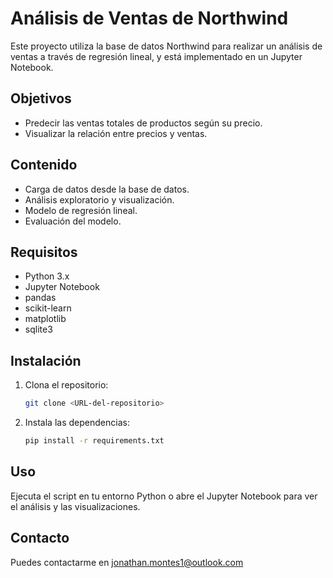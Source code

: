 # Análisis de Ventas de Northwind

Este proyecto utiliza la base de datos Northwind para realizar un análisis de ventas a través de regresión lineal, y está implementado en un Jupyter Notebook.

## Objetivos
- Predecir las ventas totales de productos según su precio.
- Visualizar la relación entre precios y ventas.

## Contenido
- Carga de datos desde la base de datos.
- Análisis exploratorio y visualización.
- Modelo de regresión lineal.
- Evaluación del modelo.

## Requisitos
- Python 3.x
- Jupyter Notebook
- pandas
- scikit-learn
- matplotlib
- sqlite3

## Instalación
1. Clona el repositorio:
   ```bash
   git clone <URL-del-repositorio>
   ```
2. Instala las dependencias:
   ```bash
   pip install -r requirements.txt
   ```
## Uso
Ejecuta el script en tu entorno Python o abre el Jupyter Notebook para ver el análisis y las visualizaciones.

## Contacto
Puedes contactarme en jonathan.montes1@outlook.com


